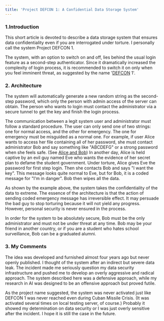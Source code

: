```yaml
---
title: 'Project DEFCON 1: A Confidential Data Storage System'
---
```


### 1.Introduction

This short article is devoted to describe a data storage system that ensures data confidentiality
even if you are interrogated under torture. I personally call the system Project DEFCON 1.

The system, with an option to switch on and off, lies behind the usual login feature as a
second-step authenticator. Since it dramatically increased the complexity of login process, it is
recommended to switch it on only when you feel imminent threat, as suggested by the name
'[DEFCON](https://en.wikipedia.org/wiki/DEFCON) 1'.

<!--truncate-->

### 2. Architecture

The system will automatically generate a new random string as the second-step password, which only
the person with admin access of the server can obtain. The person who wants to login must contact
the administrator via a secure tunnel to get the key and finish the login process.

The communication between a legit system user and administrator must follow a standard procedure.
The user can only send one of two strings: one for normal access, and the other for emergency. The
one for emergency must be misguided as a normal one. For example, if user Alice wants to access her
file containing all of her password, she must contact administrator Bob and say something like
"ABCDEFG" or a strong password when she feels safe. (See
[Alice and Bob](https://en.wikipedia.org/wiki/Alice_and_Bob)) In another day, Alice is held captive
by an evil guy named Eve who wants the evidence of her secret plan to defame the student government.
Under torture, Alice gives Eve the password for first step login. Then she contacts Bob and says "I
want the key". This message looks quite normal to Eve, but for Bob, it is a coded message for "I'm
in danger". Bob then wipes all the data.

As shown by the example above, the system takes the confidentiality of the data to extreme. The
essence of the architecture is that the action of sending coded emergency message has irreversible
effect. It may persuade the bad guy to stop torturing because it will not yield any progress.
However, personal security is never ensured in the process.

In order for the system to be absolutely secure, Bob must be the only administrator and must not be
under threat at any time. Bob may be your friend in another country, or if you are a student who
hates school surveillance, Bob can be a graduated alumni.

### 3. My Comments

The idea was developed and furnished almost four years ago but never openly published. I thought of
the system after an indirect but severe data leak. The incident made me seriously question my data
security infrastructure and pushed me to develop an overly aggressive and radical approach. The
system described here was a defensive approach, while my research in AI was designed to be an
offensive approach but proved futile.

As the project name suggested, the system was never activated just like DEFCON 1 was never reached
even during Cuban Missile Crisis. (It was activated several times on local testing server, of
course.) Probably it showed my determination on data security or I was just overly sensitive after
the incident. I hope it is still the case in the future.
